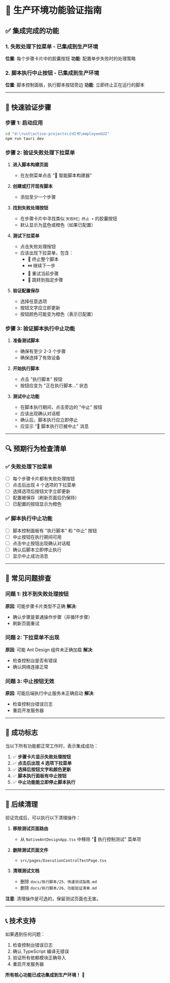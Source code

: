 # 🎯 生产环境功能验证指南

## ✅ 集成完成的功能

### 1. **失败处理下拉菜单** - 已集成到生产环境

**位置**: 每个步骤卡片中的胶囊按钮
**功能**: 配置单步失败时的处理策略

### 2. **脚本执行中止按钮** - 已集成到生产环境

**位置**: 脚本控制面板，执行脚本按钮旁边
**功能**: 立即终止正在运行的脚本

---

## 🚀 快速验证步骤

### 步骤 1: 启动应用

```bash
cd "d:\rust\active-projects\小红书\employeeGUI"
npm run tauri dev
```

### 步骤 2: 验证失败处理下拉菜单

1. **进入脚本构建页面**
   - 在左侧菜单点击 "🤖 智能脚本构建器"

2. **创建或打开现有脚本**
   - 添加至少一个步骤

3. **找到失败处理按钮**
   - 在步骤卡片中寻找类似 `失败时🛑 终止 ▾` 的胶囊按钮
   - 默认显示为蓝色或橙色（如果已配置）

4. **测试下拉菜单**
   - 点击失败处理按钮
   - 应该出现下拉菜单，包含：
     - 🛑 终止整个脚本
     - ⏭️ 继续下一步  
     - 🔄 重试当前步骤
     - 🎯 跳转到指定步骤

5. **验证配置保存**
   - 选择任意选项
   - 按钮文字应立即更新
   - 按钮颜色可能变为橙色（表示已配置）

### 步骤 3: 验证脚本执行中止功能

1. **准备测试脚本**
   - 确保有至少 2-3 个步骤
   - 确保选择了有效设备

2. **开始执行脚本**
   - 点击 "执行脚本" 按钮
   - 按钮应变为 "正在执行脚本..." 状态

3. **测试中止功能**
   - 在脚本执行期间，点击旁边的 "中止" 按钮
   - 应该出现确认对话框
   - 确认后，脚本执行应立即停止
   - 应显示 "🛑 脚本执行已被中止" 消息

---

## 🔍 预期行为检查清单

### ✅ 失败处理下拉菜单

- [ ] 每个步骤卡片都有失败处理按钮
- [ ] 点击后出现 4 个选项的下拉菜单
- [ ] 选择选项后按钮文字立即更新
- [ ] 配置被保存（刷新页面后仍保持）
- [ ] 已配置的按钮显示为橙色

### ✅ 脚本执行中止功能

- [ ] 脚本控制面板有 "执行脚本" 和 "中止" 按钮
- [ ] 中止按钮在执行期间可用
- [ ] 点击中止按钮出现确认对话框
- [ ] 确认后脚本立即停止执行
- [ ] 显示中止成功消息

---

## 🚨 常见问题排查

### 问题 1: 找不到失败处理按钮

**原因**: 可能步骤卡片类型不正确
**解决**: 
- 确认步骤是普通操作步骤（非循环步骤）
- 刷新页面重试

### 问题 2: 下拉菜单不出现

**原因**: 可能 Ant Design 组件未正确加载
**解决**:
- 检查控制台是否有错误
- 确认网络连接正常

### 问题 3: 中止按钮无效

**原因**: 可能后端执行中止服务未正确启动
**解决**:
- 检查控制台错误日志
- 重启开发服务器

---

## 🎉 成功标志

当以下所有功能都正常工作时，表示集成成功：

1. ✅ **步骤卡片显示失败处理按钮**
2. ✅ **点击后出现 4 选项下拉菜单**
3. ✅ **选择后按钮文字和颜色更新**
4. ✅ **脚本执行面板有中止按钮**
5. ✅ **中止功能能立即停止脚本执行**

---

## 🔄 后续清理

验证完成后，可以执行以下清理操作：

1. **移除测试页面路由**
   - 从 `NativeAntDesignApp.tsx` 中移除 "🧪 执行控制测试" 菜单项

2. **删除测试页面文件**
   - `src/pages/ExecutionControlTestPage.tsx`

3. **清理测试文档**
   - 删除 `docs/执行脚本/25、快速测试指南.md`
   - 删除 `docs/执行脚本/26、功能验证清单.md`

**注意**: 清理操作是可选的，保留测试页面也无害。

---

## 📞 技术支持

如果遇到任何问题：

1. 检查控制台错误日志
2. 确认 TypeScript 编译无错误
3. 验证所有依赖模块正确导入
4. 重启开发服务器

**所有核心功能已成功集成到生产环境！** 🎉